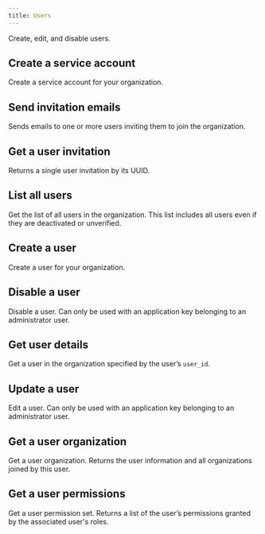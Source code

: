 ```yaml
---
title: Users
---
```

Create, edit, and disable users.

## Create a service account

Create a service account for your organization.

## Send invitation emails

Sends emails to one or more users inviting them to join the organization.

## Get a user invitation

Returns a single user invitation by its UUID.

## List all users

Get the list of all users in the organization. This list includes
all users even if they are deactivated or unverified.

## Create a user

Create a user for your organization.

## Disable a user

Disable a user. Can only be used with an application key belonging
to an administrator user.

## Get user details

Get a user in the organization specified by the user’s `user_id`.

## Update a user

Edit a user. Can only be used with an application key belonging
to an administrator user.

## Get a user organization

Get a user organization. Returns the user information and all organizations
joined by this user.

## Get a user permissions

Get a user permission set. Returns a list of the user’s permissions
granted by the associated user's roles.

